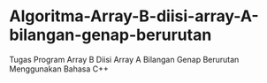 # Algoritma-Array-B-diisi-array-A-bilangan-genap-berurutan
Tugas Program Array B Diisi Array A Bilangan Genap Berurutan Menggunakan Bahasa C++
